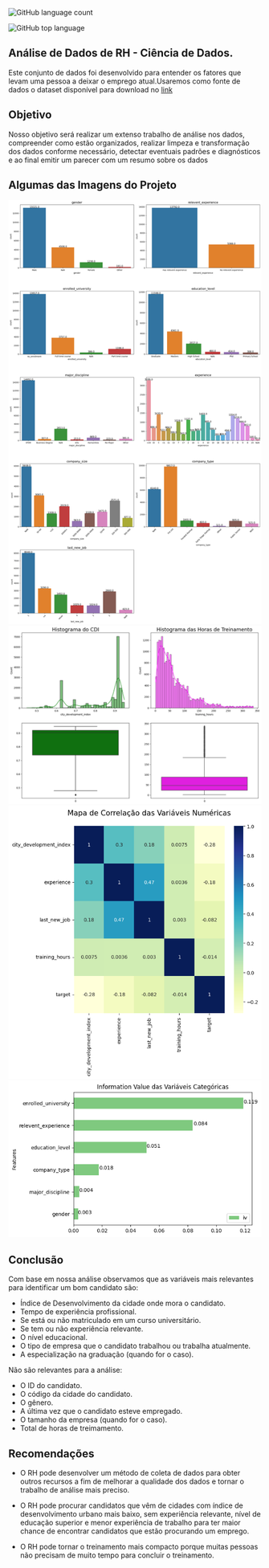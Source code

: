 ![GitHub language count](https://img.shields.io/github/languages/count/jeffersonASilva/Analise_de_Dados_de_RH)

![GitHub top language](https://img.shields.io/github/languages/top/jeffersonASIlva/Analise_de_Dados_de_RH)

## Análise de Dados de RH - Ciência de Dados.

Este conjunto de dados foi desenvolvido para entender os fatores que levam uma pessoa
a deixar o emprego atual.Usaremos como fonte de dados o dataset disponível para
download no [link](https://www.kaggle.com/arashnic/hr-analytics-job-change-of-data-scientists)

## Objetivo

Nosso objetivo será realizar um extenso trabalho de análise nos dados, compreender
como estão organizados, realizar limpeza e transformação dos dados conforme necessário,
detectar eventuais padrões e diagnósticos e ao final emitir um parecer com um resumo sobre os
dados

## Algumas das Imagens do Projeto

<img src="https://github.com/jeffersonAsilva/Analise_de_Dados_de_RH/blob/main/img1.png">

<img src="https://github.com/jeffersonAsilva/Analise_de_Dados_de_RH/blob/main/img2.png">

<img src="https://github.com/jeffersonAsilva/Analise_de_Dados_de_RH/blob/main/img3.png">

<img src="https://github.com/jeffersonAsilva/Analise_de_Dados_de_RH/blob/main/img4.png">

## Conclusão

Com base em nossa análise observamos que as variáveis mais relevantes para identificar um bom candidato são:

- Índice de Desenvolvimento da cidade onde mora o candidato.
- Tempo de experiência profissional.
- Se está ou não matriculado em um curso universitário.
- Se tem ou não experiência relevante.
- O nível educacional.
- O tipo de empresa que o candidato trabalhou ou trabalha atualmente.
- A especialização na graduação (quando for o caso).

Não são relevantes para a análise:

- O ID do candidato.
- O código da cidade do candidato.
- O gênero.
- A última vez que o candidato esteve empregado.
- O tamanho da empresa (quando for o caso).
- Total de horas de treimamento.

## Recomendações

- O RH pode desenvolver um método de coleta de dados para obter outros recursos a fim de melhorar a qualidade dos dados e tornar o trabalho de análise mais preciso.

- O RH pode procurar candidatos que vêm de cidades com índice de desenvolvimento urbano mais baixo, sem experiência relevante, nível de educação superior e menor experiência de trabalho para ter maior chance de encontrar candidatos que estão procurando um emprego.

- O RH pode tornar o treinamento mais compacto porque muitas pessoas não precisam de muito tempo para concluir o treinamento.
